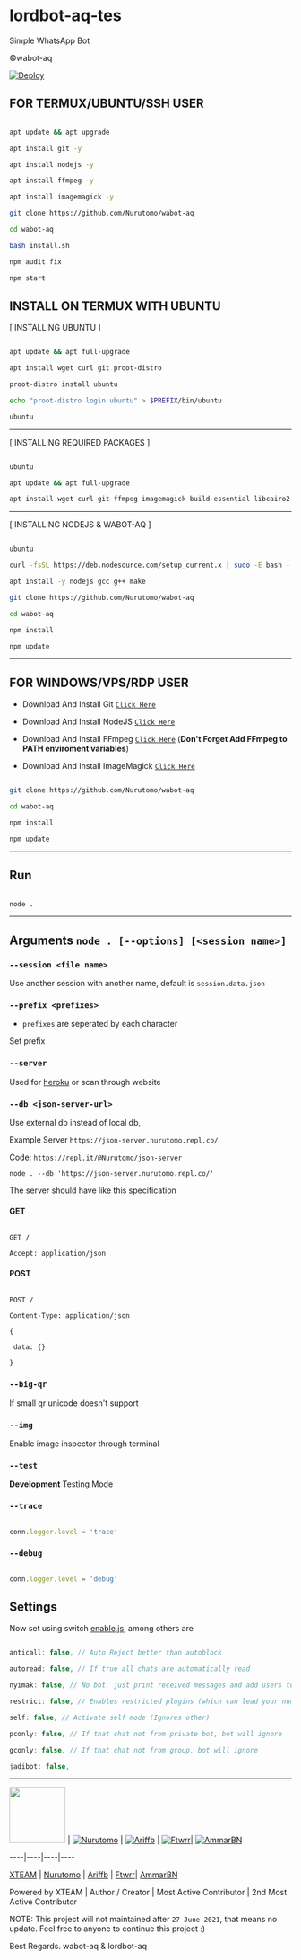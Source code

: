 # lordbot-aq-tes

Simple WhatsApp Bot

©wabot-aq

[![Deploy](https://www.herokucdn.com/deploy/button.svg)](https://heroku.com/deploy?template=https://github.com/Nurutomo/wabot-aq)

## FOR TERMUX/UBUNTU/SSH USER

```bash

apt update && apt upgrade

apt install git -y

apt install nodejs -y

apt install ffmpeg -y

apt install imagemagick -y

git clone https://github.com/Nurutomo/wabot-aq

cd wabot-aq

bash install.sh

npm audit fix

npm start

```

## INSTALL ON TERMUX WITH UBUNTU

[ INSTALLING UBUNTU ]

```bash

apt update && apt full-upgrade

apt install wget curl git proot-distro

proot-distro install ubuntu

echo "proot-distro login ubuntu" > $PREFIX/bin/ubuntu

ubuntu

```

---------

[ INSTALLING REQUIRED PACKAGES ]

```bash

ubuntu

apt update && apt full-upgrade

apt install wget curl git ffmpeg imagemagick build-essential libcairo2-dev libpango1.0-dev libjpeg-dev libgif-dev librsvg2-dev dbus-x11 ffmpeg2theora ffmpegfs ffmpegthumbnailer ffmpegthumbnailer-dbg ffmpegthumbs libavcodec-dev libavcodec-extra libavcodec-extra58 libavdevice-dev libavdevice58 libavfilter-dev libavfilter-extra libavfilter-extra7 libavformat-dev libavformat58 libavifile-0.7-bin libavifile-0.7-common libavifile-0.7c2 libavresample-dev libavresample4 libavutil-dev libavutil56 libpostproc-dev libpostproc55 graphicsmagick graphicsmagick-dbg graphicsmagick-imagemagick-compat graphicsmagick-libmagick-dev-compat groff imagemagick-6.q16hdri imagemagick-common libchart-gnuplot-perl libgraphics-magick-perl libgraphicsmagick++-q16-12 libgraphicsmagick++1-dev

```

---------

[ INSTALLING NODEJS & WABOT-AQ ]

```bash

ubuntu

curl -fsSL https://deb.nodesource.com/setup_current.x | sudo -E bash -

apt install -y nodejs gcc g++ make

git clone https://github.com/Nurutomo/wabot-aq

cd wabot-aq

npm install

npm update

```

---------

## FOR WINDOWS/VPS/RDP USER

* Download And Install Git [`Click Here`](https://git-scm.com/downloads)

* Download And Install NodeJS [`Click Here`](https://nodejs.org/en/download)

* Download And Install FFmpeg [`Click Here`](https://ffmpeg.org/download.html) (**Don't Forget Add FFmpeg to PATH enviroment variables**)

* Download And Install ImageMagick [`Click Here`](https://imagemagick.org/script/download.php)

```bash

git clone https://github.com/Nurutomo/wabot-aq

cd wabot-aq

npm install

npm update

```

---------

## Run

```bash

node .

```

---------

## Arguments `node . [--options] [<session name>]`

### `--session <file name>`

Use another session with another name, default is ```session.data.json```

### `--prefix <prefixes>`

* `prefixes` are seperated by each character

Set prefix

### `--server`

Used for [heroku](https://heroku.com/) or scan through website

### `--db <json-server-url>`

Use external db instead of local db, 

Example Server `https://json-server.nurutomo.repl.co/`

Code: `https://repl.it/@Nurutomo/json-server`

`node . --db 'https://json-server.nurutomo.repl.co/'`

The server should have like this specification

#### GET

```http

GET /

Accept: application/json

```

#### POST

```http

POST /

Content-Type: application/json

{

 data: {}

}

```

### `--big-qr`

If small qr unicode doesn't support

### `--img`

Enable image inspector through terminal

### `--test`

**Development** Testing Mode

### `--trace`

```js

conn.logger.level = 'trace'

```

### `--debug`

```js

conn.logger.level = 'debug'

```

## Settings

Now set using switch [enable.js](https://github.com/Nurutomo/wabot-aq/blob/master/plugins/enable.js), among others are

```js

anticall: false, // Auto Reject better than autoblock

autoread: false, // If true all chats are automatically read

nyimak: false, // No bot, just print received messages and add users to database

restrict: false, // Enables restricted plugins (which can lead your number to be banned if used too often)

self: false, // Activate self mode (Ignores other)

pconly: false, // If that chat not from private bot, bot will ignore

gconly: false, // If that chat not from group, bot will ignore

jadibot: false, 

```

---------

<a href="https://api.xteam.xyz"><img src="https://i.ibb.co/7j0vtwz/xlogo.png" width="100" height="100"></a> | [![Nurutomo](https://github.com/Nurutomo.png?size=100)](https://github.com/Nurutomo) | [![Ariffb](https://github.com/ariffb25.png?size=100)](https://github.com/ariffb25) | [![Ftwrr](https://github.com/Ftwrr.png?size=100)](https://github.com/Ftwrr)| [![AmmarBN](https://github.com/AmmarBN.png?size=100)](https://github.com/AmmarBN) 

----|----|----|----

[XTEAM](https://api.xteam.xyz/) | [Nurutomo](https://github.com/Nurutomo) | [Ariffb](https://github.com/ariffb25) | [Ftwrr](https://github.com/Ftwrr)| [AmmarBN](https://github.com/AmmarBN)

Powered by XTEAM | Author / Creator | Most Active Contributor | 2nd Most Active Contributor

NOTE: This project will not maintained after `27 June 2021`, that means no update. Feel free to anyone to continue this project :)

Best Regards. wabot-aq & lordbot-aq
